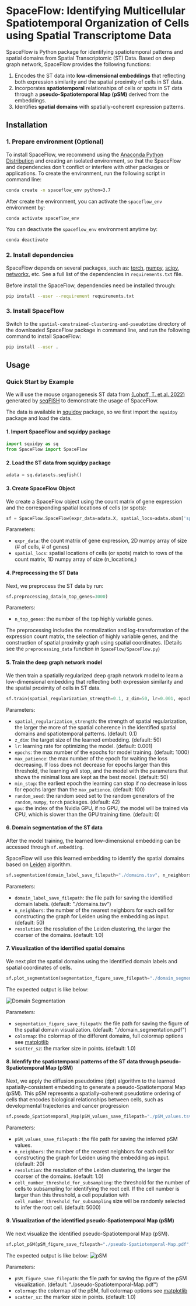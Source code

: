# SpaceFlow: Identifying Multicellular Spatiotemporal Organization of Cells using Spatial Transcriptome Data

SpaceFlow is Python package for identifying spatiotemporal patterns and spatial domains from Spatial Transcriptomic (ST) Data. Based on deep graph network, SpaceFlow provides the following functions:  
1. Encodes the ST data into **low-dimensional embeddings** that reflecting both expression similarity and the spatial proximity of cells in ST data.
2. Incorporates **spatiotemporal** relationships of cells or spots in ST data through a **pseudo-Spatiotemporal Map (pSM)** derived from the embeddings.
3. Identifies **spatial domains** with spatially-coherent expression patterns.

## Installation

### 1. Prepare environment (Optional)
To install SpaceFlow, we recommend using the [Anaconda Python Distribution](https://anaconda.org/) and creating an isolated environment, so that the SpaceFlow and dependencies don't conflict or interfere with other packages or applications. To create the environment, run the following script in command line:

```bash
conda create -n spaceflow_env python=3.7
```

After create the environment, you can activate the `spaceflow_env` environment by:
```bash
conda activate spaceflow_env
```

You can deactivate the `spaceflow_env` environment anytime by:
```bash
conda deactivate
```

### 2. Install dependencies
SpaceFlow depends on several packages, such as: [torch](https://pytorch.org/), [numpy](https://numpy.org/), [scipy](https://scipy.org/), [networkx](https://networkx.org/), etc. See a full list of the dependencies in `requirements.txt` file.

Before install the SpaceFlow, dependencies need be installed through:
```bash
pip install --user --requirement requirements.txt
```

### 3. Install SpaceFlow
Switch to the `spatial-constrained-clustering-and-pseudotime` directory of the downloaded SpaceFlow package in command line, and run the following command to install SpaceFlow:
```bash                                          
pip install --user .
```

## Usage

### Quick Start by Example

We will use the mouse organogenesis ST data from [(Lohoff, T. et al. 2022)](https://doi.org/10.1038/s41587-021-01006-2) generated by [seqFISH](https://spatial.caltech.edu/seqfish/) to demonstrate the usage of SpaceFlow. 

The data is available in [squidpy](https://squidpy.readthedocs.io/en/stable/) package, so we first import the `squidpy` package and load the data.

#### 1. Import SpaceFlow and squidpy package

```python
import squidpy as sq
from SpaceFlow import SpaceFlow
```

#### 2. Load the ST data from squidpy package
```python
adata = sq.datasets.seqfish()
```

#### 3. Create SpaceFlow Object
We create a SpaceFlow object using the count matrix of gene expression and the corresponding spatial locations of cells (or spots):

```python
sf = SpaceFlow.SpaceFlow(expr_data=adata.X, spatial_locs=adata.obsm['spatial'])
```
Parameters:
- `expr_data`: the count matrix of gene expression, 2D numpy array of size (# of cells, # of genes)
- `spatial_locs`: spatial locations of cells (or spots) match to rows of the count matrix, 1D numpy array of size (n_locations,)

#### 4. Preprocessing the ST Data
Next, we preprocess the ST data by run: 

```python
sf.preprocessing_data(n_top_genes=3000)
```
Parameters:
- `n_top_genes`: the number of the top highly variable genes.

The preprocessing includes the normalization and log-transformation of the expression count matrix, the selection of highly variable genes, and the construction of spatial proximity graph using spatial coordinates. (Details see the `preprocessing_data` function in `SpaceFlow/SpaceFlow.py`)

#### 5. Train the deep graph network model

We then train a spatially regularized deep graph network model to learn a low-dimensional embedding that reflecting both expression similarity and the spatial proximity of cells in ST data.  

```python
sf.train(spatial_regularization_strength=0.1, z_dim=50, lr=0.001, epochs=1000, max_patience=50, min_stop=100, random_seed=42, gpu=0)
```

Parameters:
- `spatial_regularization_strength`: the strength of spatial regularization, the larger the more of the spatial coherence in the identified spatial domains and spatiotemporal patterns. (default: 0.1)
- `z_dim`: the target size of the learned embedding. (default: 50)
- `lr`: learning rate for optimizing the model. (default: 0.001)
- `epochs`: the max number of the epochs for model training. (default: 1000)
- `max_patience`: the max number of the epoch for waiting the loss decreasing. If loss does not decrease for epochs larger than this threshold, the learning will stop, and the model with the parameters that shows the minimal loss are kept as the best model. (default: 50) 
- `min_stop`: the earliest epoch the learning can stop if no decrease in loss for epochs larger than the `max_patience`. (default: 100) 
- `random_seed`: the random seed set to the random generators of the `random`, `numpy`, `torch` packages. (default: 42)
-  `gpu`: the index of the Nvidia GPU, if no GPU, the model will be trained via CPU, which is slower than the GPU training time. (default: 0) 

#### 6. Domain segmentation of the ST data

After the model training, the learned low-dimensional embedding can be accessed through `sf.embedding`.

SpaceFlow will use this learned embedding to identify the spatial domains based on [Leiden](https://www.nature.com/articles/s41598-019-41695-z) algorithm. 

```python
sf.segmentation(domain_label_save_filepath="./domains.tsv", n_neighbors=50, resolution=1.0)
```
Parameters:

- `domain_label_save_filepath`: the file path for saving the identified domain labels. (default: "./domains.tsv")
- `n_neighbors`: the number of the nearest neighbors for each cell for constructing the graph for Leiden using the embedding as input. (default: 50)
- `resolution`: the resolution of the Leiden clustering, the larger the coarser of the domains. (default: 1.0)

#### 7. Visualization of the identified spatial domains

We next plot the spatial domains using the identified domain labels and spatial coordinates of cells.

```python
sf.plot_segmentation(segmentation_figure_save_filepath="./domain_segmentation.pdf", colormap="tab20", scatter_sz=1.)
```

The expected output is like below:

![Domain Segmentation](https://github.com/15101538237ren/spatial-constrained-clustering-and-pseudotime/blob/master/images/domain_segmentation.png)

Parameters:
- `segmentation_figure_save_filepath`: the file path for saving the figure of the spatial domain visualization. (default: "./domain_segmentation.pdf")
- `colormap`: the colormap of the different domains, full colormap options see [matplotlib](https://matplotlib.org/3.5.1/tutorials/colors/colormaps.html)
- `scatter_sz`: the marker size in points. (default: 1.0)

#### 8. Idenfify the spatiotemporal patterns of the ST data through pseudo-Spatiotemporal Map (pSM)

Next, we apply the diffusion pseudotime (dpt) algorithm to the learned spatially-consistent embedding to generate a pseudo-Spatiotemporal Map (pSM). This pSM represents a spatially-coherent pseudotime ordering of cells that encodes biological relationships between cells, such as developmental trajectories and cancer progression
```python
sf.pseudo_Spatiotemporal_Map(pSM_values_save_filepath="./pSM_values.tsv", n_neighbors=20, resolution=1.0, cell_number_threshold_for_subsampling=5000)
```
Parameters:
- `pSM_values_save_filepath` : the file path for saving the inferred pSM values. 
- `n_neighbors`: the number of the nearest neighbors for each cell for constructing the graph for Leiden using the embedding as input. (default: 20)  
- `resolution`: the resolution of the Leiden clustering, the larger the coarser of the domains. (default: 1.0)
- `cell_number_threshold_for_subsampling`: the threshold for the number of cells to subsampling for identifying the root cell. If the cell number is larger than this threshold, a cell population with `cell_number_threshold_for_subsampling` size will be randomly selected to infer the root cell. (default: 5000)

#### 9. Visualization of the identified pseudo-Spatiotemporal Map (pSM)

We next visualize the identified pseudo-Spatiotemporal Map (pSM).

```python
sf.plot_pSM(pSM_figure_save_filepath="./pseudo-Spatiotemporal-Map.pdf", colormap="gist_rainbow", scatter_sz=1.)
```

The expected output is like below: 
 ![pSM](https://github.com/15101538237ren/spatial-constrained-clustering-and-pseudotime/blob/master/images/pSM.png)

Parameters:
- `pSM_figure_save_filepath`: the file path for saving the figure of the pSM visualization. (default: "./pseudo-Spatiotemporal-Map.pdf")
- `colormap`:  the colormap of the pSM, full colormap options see [matplotlib](https://matplotlib.org/3.5.1/tutorials/colors/colormaps.html)
-  `scatter_sz`: the marker size in points. (default: 1.0)   
